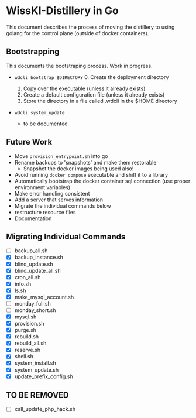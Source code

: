 # WissKI-Distillery in Go

This document describes the process of moving the distillery to using golang for the control plane (outside of docker containers).

## Bootstrapping

This documents the bootstraping process.
Work in progress.

- `wdcli bootstrap $DIRECTORY`
    0. Create the deployment directory
    1. Copy over the executable (unless it already exists)
    2. Create a default configuration file (unless it already exists)
    3. Store the directory in a file called .wdcli in the $HOME directory

- `wdcli system_update`
    - to be documented
## Future Work

- Move `provision_entrypoint.sh` into go
- Rename backups to 'snapshots' and make them restorable
    - Snapshot the docker images being used also!
- Avoid running `docker compose` executable and shift it to a library
- Automatically bootstrap the docker container sql connection (use proper environment variables)
- Make error handling consistent
- Add a server that serves information
- Migrate the individual commands below
- restructure resource files
- Documentation

## Migrating Individual Commands
- [ ] backup_all.sh
- [x] backup_instance.sh
- [x] blind_update.sh
- [x] blind_update_all.sh
- [x] cron_all.sh
- [x] info.sh
- [x] ls.sh
- [x] make_mysql_account.sh
- [ ] monday_full.sh
- [ ] monday_short.sh
- [x] mysql.sh
- [x] provision.sh
- [x] purge.sh
- [x] rebuild.sh
- [x] rebuild_all.sh
- [x] reserve.sh
- [x] shell.sh
- [x] system_install.sh
- [x] system_update.sh
- [x] update_prefix_config.sh

## TO BE REMOVED
- [ ] call_update_php_hack.sh
